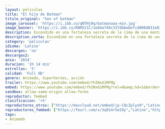 ```yaml
---
layout: peliculas
title: "El hijo de Batman"
titulo_original: "Son of batman"
image_carousel: 'https://i.ibb.co/qNTHj0q/batmanaaa-min.jpg'
image_banner: 'https://i.ibb.co/RNRX21C/1e84a749c337dbbebefcd000d031e03ca93841cd-hq-min.jpg'
description: Escondido en una fortaleza secreta de la cima de una montaña se encuentra la Liga de las Sombras y su intrépido líder, Ras al Ghul. Junto con su hija igualmente peligrosa, Talia, supervisa un ejército de asesinos entrenados con planes de dominación mundial. Pero un levantamiento dentro de la Liga amenaza con desplazar el equilibrio de las fuerzas y obliga a Talia y a su joven hijo, Damian, a huir a la ciudad de Gotham. Con los asesinos siguiendo su rastro, Talia busca la protección en Batman, quien sin saberlo, es el padre del niño. A cargo de su hijo, Batman lucha contra el villano Deathstroke y la Liga de las Sombras, todo mientras enseña al testarudo de su hijo que uno no puede combatir el crimen convirtiéndose en criminal. Con la ayuda de los mejores de Gotham, incluyendo al Comisario Gordon y Nightwing, Batman descubrirá que su hijo y el aliado en quien más puede confiar son la misma persona.
description_corta: Escondido en una fortaleza secreta de la cima de una montaña se encuentra la Liga de las Sombras y su intrépido líder, Ras al Ghul. Junto con su hija igualmente peligrosa, Talia, supervisa un ejército de asesinos entrenados con...
category: 'peliculas'
idioma: 'Latino'
descargas: 'no'
descargas2:
anio: '2014'
duracion: '1h 14 min'
estrellas: '5'
calidad: 'Full HD'
genero: Animado, Superheroes, acción
trailer: https://www.youtube.com/embed/YhINx61MFMg
embed: https://www.youtube.com/embed/YhINx61MFMg?rel=0&amp;hd=1&border=0&wmode=opaque&enablejsapi=1&modestbranding=1&controls=1&showinfo=1
sandbox: allow-same-origin allow-forms
reproductor: fembed
clasificacion: '+5'
reproductores_otros: ["https://movcloud.net/embed/jp-CQcZplysH","Latino","https://gdriveplayer.me/embed2.php?link=ZrArQaPdr6yuYIAF3pzx6gUH6r5UQ%252FsOMHZf5G0Q%252Bd0Ir341wkYrFPRshUtArSdmxnMWq4ZW%252FGnw4NKSyZL8GQKlk%252FxncBi6%252BzHakKkLp7hn2jg09vylLRTgkWBtfYVEZbuRY7dZyihtoXYYpicYi9xKOF9LSJau6Q7V0vzCw%252BDEFXxBcj4us85DxMFCTU4tC1ss1WPsXTdCb0O4Gga1ap","Latino"]
reproductores_fembed: ["https://feurl.com/v/3q914r5e29y","Latino","https://feurl.com/v/yx93kmznlqo","Latino","https://feurl.com/v/4dvjqgxxyo1","Latino"]
tags:
- Animado
---
```













